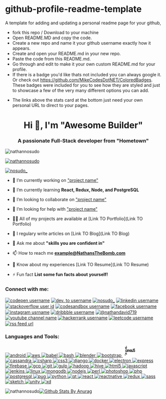 # github-profile-readme-template
A template for adding and updating a personal readme page for your github,
- fork this repo / Download to your machine
- Open README.MD and copy the code.
- Create a new repo and name it your github username exactly how it appears.
- Create and open your README.md in your new repo.
- Paste the code from this README.md.
- Go through and edit to make it your own custom README.md for your profile.
- If there is a badge you'd like thats not included you can always google it. Or check out https://github.com/MikeCodesDotNET/ColoredBadges. These badges were included for you to see how they are styled and just to showcase a few of the very many different options you can add.

<!--  -->
- The links above the stats card at the bottom just need your own personal URL to direct to your pages. 

<h1 align="center">Hi 👋, I'm "Awesome Builder"</h1>
<h3 align="center">A passionate Full-Stack developer from "Hometown"</h3>

<p align="left"> <img src="https://komarev.com/ghpvc/?username=nathannosudo&label=Profile%20views&color=0e75b6&style=flat" alt="nathannosudo" /> </p>

<p align="left"> <a href="https://github.com/ryo-ma/github-profile-trophy"><img src="https://github-profile-trophy.vercel.app/?username=nathannosudo" alt="nathannosudo" /></a> </p>

<p align="left"> <a href="https://twitter.com/nosudo_" target="blank"><img src="https://img.shields.io/twitter/follow/nosudo_?logo=twitter&style=for-the-badge" alt="nosudo_" /></a> </p>

- 🔭 I’m currently working on ["project name"](https://code-blooded-dev.surge.sh)

- 🌱 I’m currently learning **React, Redux, Node, and PostgreSQL**

- 👯 I’m looking to collaborate on ["project name"](https://code-blooded-dev.surge.sh)

- 🤝 I’m looking for help with ["project name"](https://code-blooded-dev.surge.sh)

- 👨‍💻 All of my projects are available at [Link TO Portfolio](Link TO Portfolio)

- 📝 I regulary write articles on [Link TO Blog](Link TO Blog)

- 💬 Ask me about **"skills you are confident in"**

- 📫 How to reach me **example@NathansTheBomb.com**

- 📄 Know about my experiences [Link TO Resume](Link TO Resume)

- ⚡ Fun fact **List some fun facts about yourself!**

<p align="left">
<h3 align="left">Connect with me:</h3>
<a href="https://codepen.io/codepen username" target="blank"><img align="center" src="https://cdn.jsdelivr.net/npm/simple-icons@3.0.1/icons/codepen.svg" alt="codepen username" height="30" width="40" /></a>
<a href="https://dev.to/dev. to username" target="blank"><img align="center" src="https://cdn.jsdelivr.net/npm/simple-icons@3.0.1/icons/dev-dot-to.svg" alt="dev. to username" height="30" width="40" /></a>
<a href="https://twitter.com/nosudo_" target="blank"><img align="center" src="https://cdn.jsdelivr.net/npm/simple-icons@3.0.1/icons/twitter.svg" alt="nosudo_" height="30" width="40" /></a>
<a href="https://linkedin.com/in/linkedin username" target="blank"><img align="center" src="https://cdn.jsdelivr.net/npm/simple-icons@3.0.1/icons/linkedin.svg" alt="linkedin username" height="30" width="40" /></a>
<a href="https://stackoverflow.com/users/stackoverflow user id" target="blank"><img align="center" src="https://cdn.jsdelivr.net/npm/simple-icons@3.0.1/icons/stackoverflow.svg" alt="stackoverflow user id" height="30" width="40" /></a>
<a href="https://codesandbox.com/codesandbox username" target="blank"><img align="center" src="https://cdn.jsdelivr.net/npm/simple-icons@3.0.1/icons/codesandbox.svg" alt="codesandbox username" height="30" width="40" /></a>
<a href="https://fb.com/facebook username" target="blank"><img align="center" src="https://cdn.jsdelivr.net/npm/simple-icons@3.0.1/icons/facebook.svg" alt="facebook username" height="30" width="40" /></a>
<a href="https://instagram.com/instagram usrname" target="blank"><img align="center" src="https://cdn.jsdelivr.net/npm/simple-icons@3.0.1/icons/instagram.svg" alt="instagram usrname" height="30" width="40" /></a>
<a href="https://dribbble.com/dribbble username" target="blank"><img align="center" src="https://cdn.jsdelivr.net/npm/simple-icons@3.0.1/icons/dribbble.svg" alt="dribbble username" height="30" width="40" /></a>
<a href="https://medium.com/@nathandavid719" target="blank"><img align="center" src="https://cdn.jsdelivr.net/npm/simple-icons@3.0.1/icons/medium.svg" alt="@nathandavid719" height="30" width="40" /></a>
<a href="https://www.youtube.com/c/youtube channel name" target="blank"><img align="center" src="https://cdn.jsdelivr.net/npm/simple-icons@3.0.1/icons/youtube.svg" alt="youtube channel name" height="30" width="40" /></a>
<a href="https://www.hackerrank.com/hackerrank username" target="blank"><img align="center" src="https://cdn.jsdelivr.net/npm/simple-icons@3.0.1/icons/hackerrank.svg" alt="hackerrank username" height="30" width="40" /></a>
<a href="https://www.leetcode.com/leetcode username" target="blank"><img align="center" src="https://cdn.jsdelivr.net/npm/simple-icons@3.0.1/icons/leetcode.svg" alt="leetcode username" height="30" width="40" /></a>
<a href="/rss feed url" target="blank"><img align="center" src="https://cdn.jsdelivr.net/npm/simple-icons@3.0.1/icons/rss.svg" alt="rss feed url" height="30" width="40" /></a>
</p>

<h3 align="left">Languages and Tools:</h3>
<p align="left"> <a href="https://developer.android.com" target="_blank"> <img src="https://devicons.github.io/devicon/devicon.git/icons/android/android-original-wordmark.svg" alt="android" width="40" height="40"/> </a> <a href="https://aws.amazon.com" target="_blank"> <img src="https://devicons.github.io/devicon/devicon.git/icons/amazonwebservices/amazonwebservices-original-wordmark.svg" alt="aws" width="40" height="40"/> </a> <a href="https://babeljs.io/" target="_blank"> <img src="https://www.vectorlogo.zone/logos/babeljs/babeljs-icon.svg" alt="babel" width="40" height="40"/> </a> <a href="https://www.gnu.org/software/bash/" target="_blank"> <img src="https://www.vectorlogo.zone/logos/gnu_bash/gnu_bash-icon.svg" alt="bash" width="40" height="40"/> </a> <a href="" target="_blank"> <img src="https://download.blender.org/branding/community/blender_community_badge_white.svg" alt="blender" width="40" height="40"/> </a> <a href="https://getbootstrap.com" target="_blank"> <img src="https://devicons.github.io/devicon/devicon.git/icons/bootstrap/bootstrap-plain.svg" alt="bootstrap" width="40" height="40"/> </a> <a href="https://canvasjs.com" target="_blank"> <img src="https://raw.githubusercontent.com/Hardik0307/Hardik0307/master/assets/canvasjs-charts.svg" alt="canvasjs" width="40" height="40"/> </a> <a href="https://cassandra.apache.org/" target="_blank"> <img src="https://www.vectorlogo.zone/logos/apache_cassandra/apache_cassandra-icon.svg" alt="cassandra" width="40" height="40"/> </a> <a href="https://www.w3schools.com/cs/" target="_blank"> <img src="https://devicons.github.io/devicon/devicon.git/icons/csharp/csharp-original.svg" alt="csharp" width="40" height="40"/> </a> <a href="https://www.w3schools.com/css/" target="_blank"> <img src="https://devicons.github.io/devicon/devicon.git/icons/css3/css3-original-wordmark.svg" alt="css3" width="40" height="40"/> </a> <a href="https://www.djangoproject.com/" target="_blank"> <img src="https://devicons.github.io/devicon/devicon.git/icons/django/django-original.svg" alt="django" width="40" height="40"/> </a> <a href="https://www.docker.com/" target="_blank"> <img src="https://devicons.github.io/devicon/devicon.git/icons/docker/docker-original-wordmark.svg" alt="docker" width="40" height="40"/> </a> <a href="https://www.electronjs.org" target="_blank"> <img src="https://devicons.github.io/devicon/devicon.git/icons/electron/electron-original.svg" alt="electron" width="40" height="40"/> </a> <a href="https://expressjs.com" target="_blank"> <img src="https://devicons.github.io/devicon/devicon.git/icons/express/express-original-wordmark.svg" alt="express" width="40" height="40"/> </a> <a href="https://firebase.google.com/" target="_blank"> <img src="https://www.vectorlogo.zone/logos/firebase/firebase-icon.svg" alt="firebase" width="40" height="40"/> </a> <a href="https://cloud.google.com" target="_blank"> <img src="https://www.vectorlogo.zone/logos/google_cloud/google_cloud-icon.svg" alt="gcp" width="40" height="40"/> </a> <a href="https://git-scm.com/" target="_blank"> <img src="https://www.vectorlogo.zone/logos/git-scm/git-scm-icon.svg" alt="git" width="40" height="40"/> </a> <a href="https://gulpjs.com" target="_blank"> <img src="https://devicons.github.io/devicon/devicon.git/icons/gulp/gulp-plain.svg" alt="gulp" width="40" height="40"/> </a> <a href="https://hadoop.apache.org/" target="_blank"> <img src="https://www.vectorlogo.zone/logos/apache_hadoop/apache_hadoop-icon.svg" alt="hadoop" width="40" height="40"/> </a> <a href="" target="_blank"> <img src="https://www.vectorlogo.zone/logos/apache_hive/apache_hive-icon.svg" alt="hive" width="40" height="40"/> </a> <a href="https://www.w3.org/html/" target="_blank"> <img src="https://devicons.github.io/devicon/devicon.git/icons/html5/html5-original-wordmark.svg" alt="html5" width="40" height="40"/> </a> <a href="https://developer.mozilla.org/en-US/docs/Web/JavaScript" target="_blank"> <img src="https://devicons.github.io/devicon/devicon.git/icons/javascript/javascript-original.svg" alt="javascript" width="40" height="40"/> </a> <a href="https://www.jenkins.io" target="_blank"> <img src="https://www.vectorlogo.zone/logos/jenkins/jenkins-icon.svg" alt="jenkins" width="40" height="40"/> </a> <a href="https://www.linux.org/" target="_blank"> <img src="https://devicons.github.io/devicon/devicon.git/icons/linux/linux-original.svg" alt="linux" width="40" height="40"/> </a> <a href="https://www.mongodb.com/" target="_blank"> <img src="https://devicons.github.io/devicon/devicon.git/icons/mongodb/mongodb-original-wordmark.svg" alt="mongodb" width="40" height="40"/> </a> <a href="https://nodejs.org" target="_blank"> <img src="https://devicons.github.io/devicon/devicon.git/icons/nodejs/nodejs-original-wordmark.svg" alt="nodejs" width="40" height="40"/> </a> <a href="https://www.perl.org/" target="_blank"> <img src="https://api.iconify.design/logos-perl.svg" alt="perl" width="40" height="40"/> </a> <a href="https://www.photoshop.com/en" target="_blank"> <img src="https://devicons.github.io/devicon/devicon.git/icons/photoshop/photoshop-plain.svg" alt="photoshop" width="40" height="40"/> </a> <a href="https://www.php.net" target="_blank"> <img src="https://devicons.github.io/devicon/devicon.git/icons/php/php-original.svg" alt="php" width="40" height="40"/> </a> <a href="https://www.postgresql.org" target="_blank"> <img src="https://devicons.github.io/devicon/devicon.git/icons/postgresql/postgresql-original-wordmark.svg" alt="postgresql" width="40" height="40"/> </a> <a href="https://pugjs.org" target="_blank"> <img src="https://cdn.worldvectorlogo.com/logos/pug.svg" alt="pug" width="40" height="40"/> </a> <a href="https://www.python.org" target="_blank"> <img src="https://devicons.github.io/devicon/devicon.git/icons/python/python-original.svg" alt="python" width="40" height="40"/> </a> <a href="" target="_blank"> <img src="https://upload.wikimedia.org/wikipedia/commons/0/0b/Qt_logo_2016.svg" alt="qt" width="40" height="40"/> </a> <a href="https://reactjs.org/" target="_blank"> <img src="https://devicons.github.io/devicon/devicon.git/icons/react/react-original-wordmark.svg" alt="react" width="40" height="40"/> </a> <a href="https://reactnative.dev/" target="_blank"> <img src="https://reactnative.dev/img/header_logo.svg" alt="reactnative" width="40" height="40"/> </a> <a href="https://redux.js.org" target="_blank"> <img src="https://devicons.github.io/devicon/devicon.git/icons/redux/redux-original.svg" alt="redux" width="40" height="40"/> </a> <a href="https://sass-lang.com" target="_blank"> <img src="https://devicons.github.io/devicon/devicon.git/icons/sass/sass-original.svg" alt="sass" width="40" height="40"/> </a> <a href="https://www.sketch.com/" target="_blank"> <img src="https://www.vectorlogo.zone/logos/sketchapp/sketchapp-icon.svg" alt="sketch" width="40" height="40"/> </a> <a href="https://unity.com/" target="_blank"> <img src="https://www.vectorlogo.zone/logos/unity3d/unity3d-icon.svg" alt="unity" width="40" height="40"/> </a> <a href="https://www.adobe.com/products/xd.html" target="_blank"> <img src="https://cdn.worldvectorlogo.com/logos/adobe-xd.svg" alt="xd" width="40" height="40"/> </a> </p>

<p><img align="left" src="https://github-readme-stats.vercel.app/api/top-langs/?username=nathannosudo&layout=compact" alt="nathannosudo" /></p>

[![Github Stats By Anurag](https://github-readme-stats.vercel.app/api?username=NathanNoSudo&theme=radical&show_icons=true&count_private=true)](https://github.com/anuraghazra/github-readme-stats)

